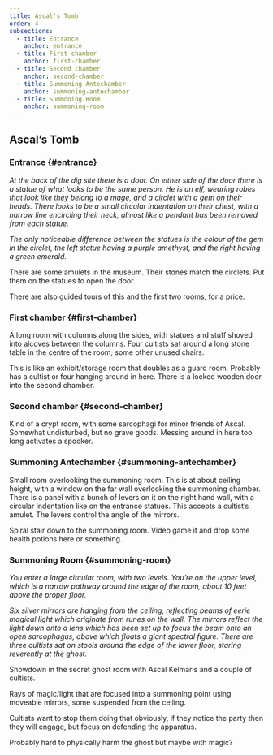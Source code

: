 ```yaml
---
title: Ascal's Tomb
order: 4
subsections:
  - title: Entrance
    anchor: entrance
  - title: First chamber
    anchor: first-chamber
  - title: Second chamber
    anchor: second-chamber
  - title: Summoning Antechamber
    anchor: summoning-antechamber
  - title: Summoning Room
    anchor: summoning-room
---
```


## Ascal’s Tomb

### Entrance {#entrance}

_At the back of the dig site there is a door. On either side of the door there
is a statue of what looks to be the same person. He is an elf, wearing robes
that look like they belong to a mage, and a circlet with a gem on their heads.
There looks to be a small circular indentation on their chest, with a narrow
line encircling their neck, almost like a pendant has been removed from each
statue._

_The only noticeable difference between the statues is the colour of the gem in
the circlet, the left statue having a purple amethyst, and the right having
a green emerald._

There are some amulets in the museum. Their stones match the circlets. Put
them on the statues to open the door.

There are also guided tours of this and the first two rooms, for a price.

### First chamber {#first-chamber}

A long room with columns along the sides, with statues and stuff shoved into
alcoves between the columns. Four cultists sat around a long stone table in
the centre of the room, some other unused chairs.

This is like an exhibit/storage room that doubles as a guard room. Probably
has a cultist or four hanging around in here. There is a locked wooden door
into the second chamber.

### Second chamber {#second-chamber}

Kind of a crypt room, with some sarcophagi for minor friends of Ascal.
Somewhat undisturbed, but no grave goods. Messing around in here too long
activates a spooker.

### Summoning Antechamber {#summoning-antechamber}

Small room overlooking the summoning room. This is at about ceiling height,
with a window on the far wall overlooking the summoning chamber. There is
a panel with a bunch of levers on it on the right hand wall, with a circular
indentation like on the entrance statues. This accepts a cultist’s amulet.
The levers control the angle of the mirrors.

Spiral stair down to the summoning room. Video game it and drop some health
potions here or something.

### Summoning Room {#summoning-room}

_You enter a large circular room, with two levels. You’re on the upper level,
which is a narrow pathway around the edge of the room, about 10 feet above
the proper floor._

_Six silver mirrors are hanging from the ceiling, reflecting beams of eerie
magical light which originate from runes on the wall. The mirrors reflect
the light down onto a lens which has been set up to focus the beam onto an
open sarcophagus, above which floats a giant spectral figure. There are
three cultists sat on stools around the edge of the lower floor, staring
reverently at the ghost._

Showdown in the secret ghost room with Ascal Kelmaris and a couple of
cultists.

Rays of magic/light that are focused into a summoning point using moveable
mirrors, some suspended from the ceiling.

Cultists want to stop them doing that obviously, if they notice the party
then they will engage, but focus on defending the apparatus.

Probably hard to physically harm the ghost but maybe with magic?
